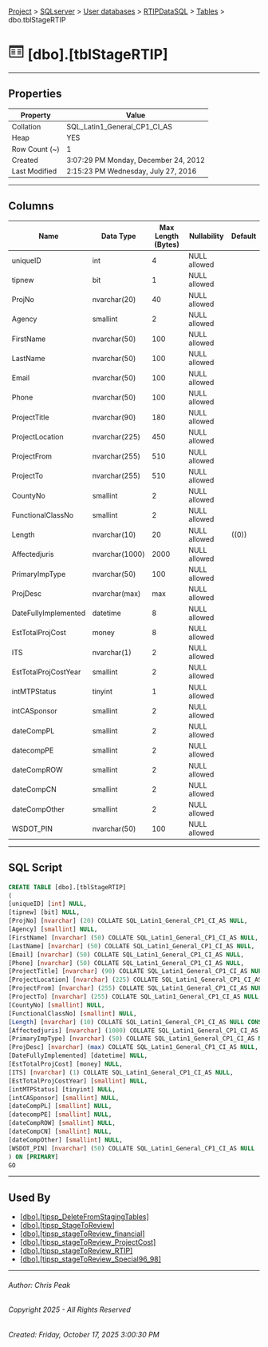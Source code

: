 #### 

[Project](../../../../index.md) > [SQLserver](../../../index.md) > [User databases](../../index.md) > [RTIPDataSQL](../index.md) > [Tables](Tables.md) > dbo.tblStageRTIP

# ![Tables](../../../../Images/Table32.png) [dbo].[tblStageRTIP]

---

## <a name="#properties"></a>Properties

| Property | Value |
|---|---|
| Collation | SQL_Latin1_General_CP1_CI_AS |
| Heap | YES |
| Row Count (~) | 1 |
| Created | 3:07:29 PM Monday, December 24, 2012 |
| Last Modified | 2:15:23 PM Wednesday, July 27, 2016 |


---

## <a name="#columns"></a>Columns

| Name | Data Type | Max Length (Bytes) | Nullability | Default |
|---|---|---|---|---|
| uniqueID | int | 4 | NULL allowed |  |
| tipnew | bit | 1 | NULL allowed |  |
| ProjNo | nvarchar(20) | 40 | NULL allowed |  |
| Agency | smallint | 2 | NULL allowed |  |
| FirstName | nvarchar(50) | 100 | NULL allowed |  |
| LastName | nvarchar(50) | 100 | NULL allowed |  |
| Email | nvarchar(50) | 100 | NULL allowed |  |
| Phone | nvarchar(50) | 100 | NULL allowed |  |
| ProjectTitle | nvarchar(90) | 180 | NULL allowed |  |
| ProjectLocation | nvarchar(225) | 450 | NULL allowed |  |
| ProjectFrom | nvarchar(255) | 510 | NULL allowed |  |
| ProjectTo | nvarchar(255) | 510 | NULL allowed |  |
| CountyNo | smallint | 2 | NULL allowed |  |
| FunctionalClassNo | smallint | 2 | NULL allowed |  |
| Length | nvarchar(10) | 20 | NULL allowed | ((0)) |
| Affectedjuris | nvarchar(1000) | 2000 | NULL allowed |  |
| PrimaryImpType | nvarchar(50) | 100 | NULL allowed |  |
| ProjDesc | nvarchar(max) | max | NULL allowed |  |
| DateFullyImplemented | datetime | 8 | NULL allowed |  |
| EstTotalProjCost | money | 8 | NULL allowed |  |
| ITS | nvarchar(1) | 2 | NULL allowed |  |
| EstTotalProjCostYear | smallint | 2 | NULL allowed |  |
| intMTPStatus | tinyint | 1 | NULL allowed |  |
| intCASponsor | smallint | 2 | NULL allowed |  |
| dateCompPL | smallint | 2 | NULL allowed |  |
| datecompPE | smallint | 2 | NULL allowed |  |
| dateCompROW | smallint | 2 | NULL allowed |  |
| dateCompCN | smallint | 2 | NULL allowed |  |
| dateCompOther | smallint | 2 | NULL allowed |  |
| WSDOT_PIN | nvarchar(50) | 100 | NULL allowed |  |


---

## <a name="#sqlscript"></a>SQL Script

```sql
CREATE TABLE [dbo].[tblStageRTIP]
(
[uniqueID] [int] NULL,
[tipnew] [bit] NULL,
[ProjNo] [nvarchar] (20) COLLATE SQL_Latin1_General_CP1_CI_AS NULL,
[Agency] [smallint] NULL,
[FirstName] [nvarchar] (50) COLLATE SQL_Latin1_General_CP1_CI_AS NULL,
[LastName] [nvarchar] (50) COLLATE SQL_Latin1_General_CP1_CI_AS NULL,
[Email] [nvarchar] (50) COLLATE SQL_Latin1_General_CP1_CI_AS NULL,
[Phone] [nvarchar] (50) COLLATE SQL_Latin1_General_CP1_CI_AS NULL,
[ProjectTitle] [nvarchar] (90) COLLATE SQL_Latin1_General_CP1_CI_AS NULL,
[ProjectLocation] [nvarchar] (225) COLLATE SQL_Latin1_General_CP1_CI_AS NULL,
[ProjectFrom] [nvarchar] (255) COLLATE SQL_Latin1_General_CP1_CI_AS NULL,
[ProjectTo] [nvarchar] (255) COLLATE SQL_Latin1_General_CP1_CI_AS NULL,
[CountyNo] [smallint] NULL,
[FunctionalClassNo] [smallint] NULL,
[Length] [nvarchar] (10) COLLATE SQL_Latin1_General_CP1_CI_AS NULL CONSTRAINT [DF_tblStageRTIP_Length] DEFAULT ((0)),
[Affectedjuris] [nvarchar] (1000) COLLATE SQL_Latin1_General_CP1_CI_AS NULL,
[PrimaryImpType] [nvarchar] (50) COLLATE SQL_Latin1_General_CP1_CI_AS NULL,
[ProjDesc] [nvarchar] (max) COLLATE SQL_Latin1_General_CP1_CI_AS NULL,
[DateFullyImplemented] [datetime] NULL,
[EstTotalProjCost] [money] NULL,
[ITS] [nvarchar] (1) COLLATE SQL_Latin1_General_CP1_CI_AS NULL,
[EstTotalProjCostYear] [smallint] NULL,
[intMTPStatus] [tinyint] NULL,
[intCASponsor] [smallint] NULL,
[dateCompPL] [smallint] NULL,
[datecompPE] [smallint] NULL,
[dateCompROW] [smallint] NULL,
[dateCompCN] [smallint] NULL,
[dateCompOther] [smallint] NULL,
[WSDOT_PIN] [nvarchar] (50) COLLATE SQL_Latin1_General_CP1_CI_AS NULL
) ON [PRIMARY]
GO

```


---

## <a name="#usedby"></a>Used By

* [[dbo].[tipsp_DeleteFromStagingTables]](../Programmability/Stored_Procedures/dbo_tipsp_DeleteFromStagingTables.md)
* [[dbo].[tipsp_StageToReview]](../Programmability/Stored_Procedures/dbo_tipsp_StageToReview.md)
* [[dbo].[tipsp_stageToReview_financial]](../Programmability/Stored_Procedures/dbo_tipsp_stageToReview_financial.md)
* [[dbo].[tipsp_stageToReview_ProjectCost]](../Programmability/Stored_Procedures/dbo_tipsp_stageToReview_ProjectCost.md)
* [[dbo].[tipsp_stageToReview_RTIP]](../Programmability/Stored_Procedures/dbo_tipsp_stageToReview_RTIP.md)
* [[dbo].[tipsp_stageToReview_Special96_98]](../Programmability/Stored_Procedures/dbo_tipsp_stageToReview_Special96_98.md)


---

###### Author:  Chris Peak

###### Copyright 2025 - All Rights Reserved

###### Created: Friday, October 17, 2025 3:00:30 PM

